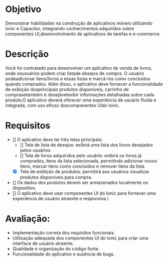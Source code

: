 # Objetivo

Demonstrar habilidades na construção de aplicativos móveis utilizando Ionic e Capacitor, integrando conhecimentos adquiridos sobre componentes UI,desenvolvimento de aplicativos de tarefas e e-commerce.

# Descrição

Você foi contratado para desenvolver um aplicativo de venda de livros, onde osusuários podem criar listade desejos de compra. O usuário podeadicionar itens/livros a  essas  listas  e  marcá-los  como  concluídos  quando  comprados.  Além  disso,  o  aplicativo  deve fornecer a funcionalidade de exibição dosprincipais produtos disponíveis, carrinho de comprasetambém é desejávelexibir informações  detalhadas sobre cada produto.O aplicativo deverá oferecer uma experiência de usuário fluída e integrada, com uso eficaz doscomponentes UIdo Ionic.

# Requisitos

- [] O aplicativo deve ter três telas principais:
    - [] Tela de lista de desejos: exibirá uma lista dos livros desejados pelos usuários.
    - [] Tela de livros adquiridos pelo usuário: exibirá os livros já comprados, itens da lista selecionada, permitindo adicionar novos itens, marcar itens como concluídos e remover itens da lista.
    - [x] Tela de exibição de produtos: permitirá aos usuários visualizar produtos disponíveis para compra.
- [] Os dados dos produtos devem ser armazenados localmente no dispositivo.
- [] O aplicativo deve usar componentes UI do Ionic para fornecer uma experiência de usuário atraente e responsiva.\

# Avaliação:

- Implementação correta dos requisitos funcionais.
- Utilização adequada dos componentes UI do Ionic para criar uma interface de usuário atraente.
- Qualidade e organização do código fonte.
- Funcionalidade do aplicativo e ausência de bugs.